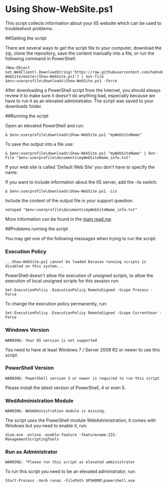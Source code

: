 # Using Show-WebSite.ps1

This script collects information about your IIS website which can be used to troubleshoot problems.

##Getting the script

There are several ways to get the script file to your computer, download the zip, clone the repository, save the content manually into a file, or run the following command in PowerShell:

	(New-Object net.WebClient).DownloadString('https://raw.githubusercontent.com/hahndorf/Test-WebSite/master/Show-WebSite.ps1') | out-file $env:userprofile\downloads\Show-WebSite.ps1 -force 

After downloading a PowerShell script from the Internet, you should always review it to make sure it doesn't do anything bad, especially because we have to run it as an elevated administrator. The script was saved to your downloads folder.

##Running the script

Open an elevated PowerShell and run:

    & $env:userprofile\downloads\Show-WebSite.ps1 "myWebSiteName"

To save the output into a file use:

    & $env:userprofile\downloads\Show-WebSite.ps1 "myWebSiteName" | Out-File "$env:userprofile\documents\myWebSiteName_info.txt"

If your web site is called 'Default Web Site' you don't have to specify the name.

If you want to include information about the IIS server, add the -iis switch:

    & $env:userprofile\downloads\Show-WebSite.ps1 -iis

Include the content of the output file in your support question:

    notepad "$env:userprofile\documents\myWebSiteName_info.txt"

More information can be found in the [main read.me](https://github.com/hahndorf/Test-WebSite)

##Problems running the script

You may get one of the following messages when trying to run the script:

### Execution Policy

    ...Show-WebSite.ps1 cannot be loaded because running scripts is disabled on this system...

PowerShell doesn't allow the execution of unsigned scripts, to
allow the execution of local unsigned scripts for this session run:

    Set-ExecutionPolicy -ExecutionPolicy RemoteSigned -Scope Process -Force

To change the execution policy permanently, run:

	Set-ExecutionPolicy -ExecutionPolicy RemoteSigned -Scope CurrentUser -Force

### Windows Version

    WARNING: Your OS version is not supported

You need to have at least Windows 7 / Server 2008 R2 or newer to use this script.

### PowerShell Version

    WARNING: PowerShell version 3 or newer is required to run this script

Please install the latest version of PowerShell, 4 or even 5.

### WedAdministration Module

    WARNING: WebAdministration module is missing.

The script uses the PowerShell module WebAdministration, it comes with Windows but you need to enable it, run:

    dism.exe -online -enable-feature -featurename:IIS-ManagementScriptingTools

### Run as Administrator

    WARNING: "Please run this script as elevated administrator

To run this script you need to be an elevated administrator, run:

    Start-Process -Verb runas -FilePath $PSHOME\powershell.exe